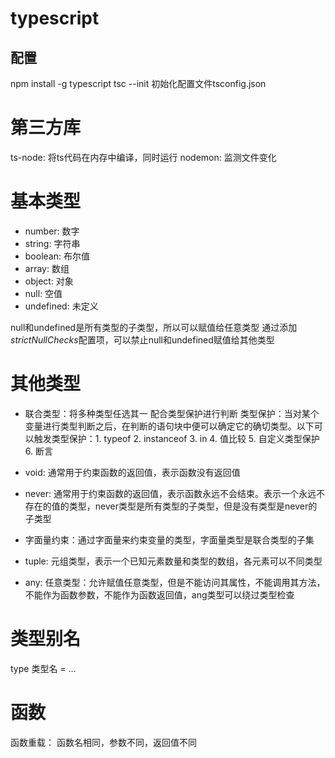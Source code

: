 # typescript
## 配置
npm install -g typescript
tsc --init 初始化配置文件tsconfig.json

# 第三方库
ts-node: 将ts代码在内存中编译，同时运行
nodemon: 监测文件变化

# 基本类型
- number: 数字
- string: 字符串
- boolean: 布尔值
- array: 数组
- object: 对象
- null: 空值
- undefined: 未定义

null和undefined是所有类型的子类型，所以可以赋值给任意类型
通过添加*strictNullChecks*配置项，可以禁止null和undefined赋值给其他类型

# 其他类型
- 联合类型：将多种类型任选其一
配合类型保护进行判断
类型保护：当对某个变量进行类型判断之后，在判断的语句块中便可以确定它的确切类型。以下可以触发类型保护：1. typeof 2. instanceof 3. in 4. 值比较 5. 自定义类型保护 6. 断言

- void: 通常用于约束函数的返回值，表示函数没有返回值

- never: 通常用于约束函数的返回值，表示函数永远不会结束。表示一个永远不存在的值的类型，never类型是所有类型的子类型，但是没有类型是never的子类型

- 字面量约束：通过字面量来约束变量的类型，字面量类型是联合类型的子集

- tuple: 元组类型，表示一个已知元素数量和类型的数组，各元素可以不同类型

- any: 任意类型：允许赋值任意类型，但是不能访问其属性，不能调用其方法，不能作为函数参数，不能作为函数返回值，ang类型可以绕过类型检查

# 类型别名
type 类型名 = ...

# 函数
函数重载： 函数名相同，参数不同，返回值不同
